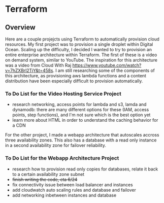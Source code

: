 # Terraform


## Overview
Here are a couple projejcts using Terraform to automatically provision cloud resources. My first project was to provision a single droplet within Digital Ocean. 
Scaling up the difficulty, I decided I wanted to try to provision an entire enterprise architecture within Terraform. The first of these is a video on demand system, similar to YouTube. 
The inspiration for this architecture was a video from Cloud With Raj https://www.youtube.com/watch?v=7hZXBrI2TjY&t=458s. I am still researching some of the components of this architecture, as provisioning aws lambda functions and a content distribution have been especially difficult to provision automatically.

### To Do List for the Video Hosting Service Project
* research networking, access points for lambda and s3, lamda and dynamodb: there are many different options for these (IAM, access points, step functions), and I'm not sure which is the best option yet
* learn more about HTML in order to understand the caching behavior for a CDN 

For the other project, I made a webapp architecture that autoscales accross three availability zones. 
This also has a database with a read only instance in a second availability zone for failover reliability. 
### To Do List for the Webapp Architecture Project
* research how to provision read only copies for databases, relate it back to a certain availability zone subnet
* ~~finish writing the code, eta 6/24~~
* fix connectivity issue between load balancer and instances 
* add cloudwatch auto scaling rules and database and failover
* add networking inbetween instances and database
